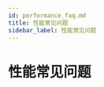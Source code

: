 ```yaml
---
id: performance_faq.md
title: 性能常见问题
sidebar_label: 性能常见问题
---
```


# 性能常见问题

<!-- TOC -->

<!-- /TOC -->

